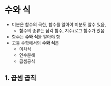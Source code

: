# 수와 식 

- 미분은 함수의 극한, 함수를 알아야 미분도 알수 있음, 
    - 함수의 종류는 삼각 함수, 지수/로그 함수가 있음 
- 함수는 **수와 식**을 알아야 함 
- 고등 수학에서의 **수와 식**은
    - 이차식 
    - 인수분해 
    - 곱셈공식 


## 1. 곱셈 곱칙 